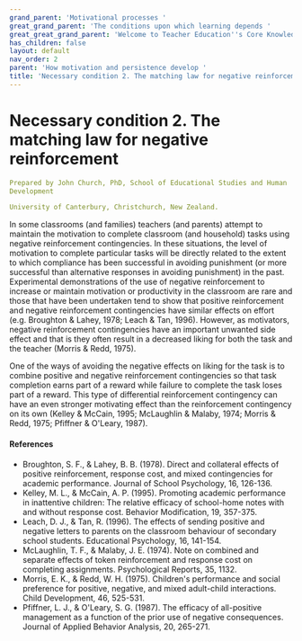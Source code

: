 ```yaml
---
grand_parent: 'Motivational processes '
great_grand_parent: 'The conditions upon which learning depends '
great_great_grand_parent: 'Welcome to Teacher Education''s Core Knowledge and Skills.'
has_children: false
layout: default
nav_order: 2
parent: 'How motivation and persistence develop '
title: 'Necessary condition 2. The matching law for negative reinforcement '
---
```

# Necessary condition 2. The matching law for negative reinforcement


```yaml
Prepared by John Church, PhD, School of Educational Studies and Human
Development

University of Canterbury, Christchurch, New Zealand.
```


In some classrooms (and families) teachers (and parents) attempt to
maintain the motivation to complete classroom (and household) tasks
using negative reinforcement contingencies. In these situations, the
level of motivation to complete particular tasks will be directly
related to the extent to which compliance has been successful in
avoiding punishment (or more successful than alternative responses in
avoiding punishment) in the past. Experimental demonstrations of the use
of negative reinforcement to increase or maintain motivation or
productivity in the classroom are rare and those that have been
undertaken tend to show that positive reinforcement and negative
reinforcement contingencies have similar effects on effort (e.g.
Broughton & Lahey, 1978; Leach & Tan, 1996). However, as motivators,
negative reinforcement contingencies have an important unwanted side
effect and that is they often result in a decreased liking for both the
task and the teacher (Morris & Redd, 1975).

One of the ways of avoiding the negative effects on liking for the task
is to combine positive and negative reinforcement contingencies so that
task completion earns part of a reward while failure to complete the
task loses part of a reward. This type of differential reinforcement
contingency can have an even stronger motivating effect than the
reinforcement contingency on its own (Kelley & McCain, 1995; McLaughlin
& Malaby, 1974; Morris & Redd, 1975; Pfiffner & O'Leary, 1987).


#### References

-   Broughton, S. F., & Lahey, B. B. (1978). Direct and collateral
    effects of positive reinforcement, response cost, and mixed
    contingencies for academic performance. Journal of School
    Psychology, 16, 126-136.
-   Kelley, M. L., & McCain, A. P. (1995). Promoting academic
    performance in inattentive children: The relative efficacy of
    school-home notes with and without response cost. Behavior
    Modification, 19, 357-375.
-   Leach, D. J., & Tan, R. (1996). The effects of sending positive and
    negative letters to parents on the classroom behaviour of secondary
    school students. Educational Psychology, 16, 141-154.
-   McLaughlin, T. F., & Malaby, J. E. (1974). Note on combined and
    separate effects of token reinforcement and response cost on
    completing assignments. Psychological Reports, 35, 1132.
-   Morris, E. K., & Redd, W. H. (1975). Children's performance and
    social preference for positive, negative, and mixed adult-child
    interactions. Child Development, 46, 525-531.
-   Pfiffner, L. J., & O\'Leary, S. G. (1987). The efficacy of
    all-positive management as a function of the prior use of negative
    consequences. Journal of Applied Behavior Analysis, 20, 265-271.
